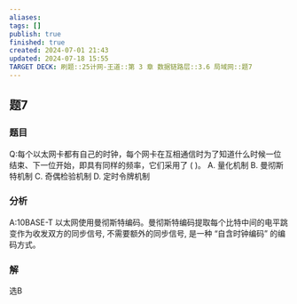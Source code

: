 ```yaml
---
aliases: 
tags: []
publish: true
finished: true
created: 2024-07-01 21:43
updated: 2024-07-18 15:55
TARGET DECK: 刷题::25计网-王道::第 3 章 数据链路层::3.6 局域网::题7
---
```


## 题7
### 题目
Q:每个以太网卡都有自己的时钟，每个网卡在互相通信时为了知道什么时候一位结束、下一位开始，即具有同样的频率，它们采用了 ( )。
A. 量化机制
B. 曼彻斯特机制
C. 奇偶检验机制 
D. 定时令牌机制
### 分析
A:10BASE-T 以太网使用曼彻斯特编码。曼彻斯特编码提取每个比特中间的电平跳变作为收发双方的同步信号, 不需要额外的同步信号, 是一种 “自含时钟编码” 的编码方式。
### 解
选B
